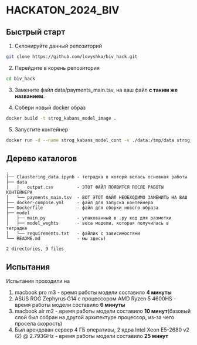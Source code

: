 # HACKATON_2024_BIV

## Быстрый старт

1) Склонируйте данный репозиторий

``` bash
git clone https://github.com/lovyshka/biv_hack.git
```

2) Перейдите в корень репозитория

``` bash
cd biv_hack
```

3) Замените файл data/payments_main.tsv, на ваш файл **с таким же названием**.


4) Собери новый docker образ 

``` bash
docker build -t strog_kabans_model_image . 
```

5) Запустите контейнер

``` bash
docker run -d --name strog_kabans_model_cont -v ./data:/tmp/data strog_kabans_model_image
```


## Дерево каталогов

```
.
├── Claustering_data.ipynb - тетрадка в которй велась основная работы 
├── data
|   |   output.csv         - ЭТОТ ФАЙЛ ПОЯВИТСЯ ПОСЛЕ РАБОТЫ КОНТЕЙНЕРА
│   └── payments_main.tsv  - ВОТ ЭТОТ ФАЙЛ НЕОБХОДИМО ЗАМЕНИТЬ НА ВАШ
├── docker-compose.yml     - файл для запуска контейнера
├── Dockerfile             - файл для сборки нового образа
├── model
│   ├── main.py            - упакованный в .py код для разметки
│   ├── model_weghts       - веса модели, которая получилась в тетрадке
│   └── requirements.txt   - файлик с зависимостями
└── README.md              - мы здесь)

2 directories, 9 files
```

## Испытания
Испытания проходили на 
1) macbook pro m3 - время работы модели составило **4 минуты**
2) ASUS ROG Zephyrus G14 с процессором AMD Ryzen 5 4600HS  -  время работы модели составило **6 минуты**
3) macbook air m2 - время работы модели составило  **10 минут**(базовый слой был собран на другой архитектуре процессор, из-за чего просела скорость)
4) Был арендован сервер 4 ГБ оперативы, 2 ядра  Intel Xeon E5-2680 v2 (2) @ 2.793GHz  - время работы модели составило  **25 минут**